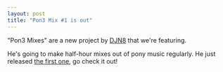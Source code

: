 ```yaml
---
layout: post
title: "Pon3 Mix #1 is out"
---
```


"Pon3 Mixes" are a new project by [DJN8](http://eqbeats.org/user/134) that we're featuring.

He's going to make half-hour mixes out of pony music regularly. He just released [the first one](http://eqbeats.org/track/721), go check it out!
